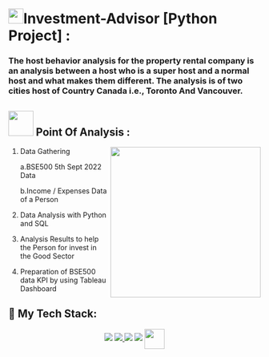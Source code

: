 <h1><img src="https://user-images.githubusercontent.com/112122147/189659998-e071d611-3d04-4e87-bec7-7d6b6ddddcf9.png" width="30">Investment-Advisor [Python Project] :
</h1>

### The host behavior analysis for the property rental company is an analysis between a host who is a super host and a normal host and what makes them different. The analysis is of two cities host of Country Canada i.e., Toronto And Vancouver.

<h2>
  <img src="https://media.giphy.com/media/WUlplcMpOCEmTGBtBW/giphy.gif" width="50"> Point Of Analysis :
</h2>
<p><img align="right" height=300 width=300 src="https://caxsol.com/assets/img/data-analysis.gif"/></p>

1. Data Gathering <p>
  a.BSE500 5th Sept 2022 Data</p> 
  b.Income / Expenses Data of a Person <p>
2. Data Analysis with Python and SQL </p><p>
3. Analysis Results to help the Person for invest in the Good Sector </p><p>
4. Preparation of BSE500 data KPI by using Tableau Dashboard </p>

<h2>
🚀 My Tech Stack:
</h2>
<p align="center" dir="auto">  
    <a href="https://www.microsoft.com/en-in/sql-server/sql-server-downloads" rel="nofollow"> <img src="https://camo.githubusercontent.com/0795475ab521318b4426f7f9830c96d246fd15acd98350cf750dfa0bf3b41848/68747470733a2f2f696d672e69636f6e73382e636f6d2f636f6c6f722f34382f3030303030302f6d6963726f736f66742d73716c2d7365727665722e706e67" data-canonical-src="https://img.icons8.com/color/48/000000/microsoft-sql-server.png" style="max-width: 100%;"></a> 
    <a href="https://www.microsoft.com/en-in/microsoft-365/excel" rel="nofollow"><img src="https://camo.githubusercontent.com/6210c820aedc56cac0ff68310216858a28e267c72fbdc89700167caafe3606f6/68747470733a2f2f696d672e69636f6e73382e636f6d2f666c75656e63792f34382f3030303030302f6d6963726f736f66742d657863656c2d323031392e706e67" data-canonical-src="https://img.icons8.com/fluency/48/000000/microsoft-excel-2019.png" style="max-width: 100%;"> </a>
    <a href="https://www.microsoft.com/en-us/microsoft-365/word" rel="nofollow"> <img  src="https://camo.githubusercontent.com/5ad75ab3aeea99e1bfbd691040717d3581cd1422447143c72642b273b2a79f31/68747470733a2f2f696d672e69636f6e73382e636f6d2f696f732d66696c6c65642f35302f3030303030302f6d732d776f72642e706e67" data-canonical-src="https://img.icons8.com/ios-filled/50/000000/ms-word.png" style="max-width: 100%;"></a>
    <a href="https://www.microsoft.com/en-us/microsoft-365/powerpoint" rel="nofollow"> <img src="https://camo.githubusercontent.com/c24d399e4e3f39d7d5a118314f185e5974d3eaeb05181054a0ea8bb34f3cc3f5/68747470733a2f2f696d672e69636f6e73382e636f6d2f636f6c6f722f34382f3030303030302f6d6963726f736f66742d706f776572706f696e742d323031392d2d76312e706e67" data-canonical-src="https://img.icons8.com/color/48/000000/microsoft-powerpoint-2019--v1.png" style="max-width: 100%;"></a> 
   <a href="https://www.anaconda.com/products/distribution" rel="nofollow"> <img align="center" height=40 width=40 src="https://camo.githubusercontent.com/077af86583894c2faac488b9c5ecfd2dbbee4a8850236c2d4e49281448aebbe5/68747470733a2f2f6861636b65726e6f6f6e2e636f6d2f686e2d696d616765732f312a72573033577475653731414b66786e7836584e5f69512e706e67" data-canonical-src="https://img.icons8.com/color/48/000000/microsoft-powerpoint-2019--v1.png" style="max-width: 100%;"></a> 
 </p>
